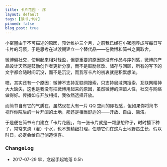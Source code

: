 ```yaml
---
title: 卡片花园 · 序
layout: default
tags: [读书,卡片]
pinned: false
blog_post: true
---
```




小密圈由于不可描述的原因，预计维护三个月，之前我已经在小密圈养成写每日写卡片的习惯，于是思考在过渡期建立一个替代品——在微博和简书之间取舍。

微博偏社交，使用起来相对轻盈，但更重要的原因是没有作品与序列感，微博的产品设计天然是鼓励创作者更新分享，而不是鼓励修改、储存与回顾，所有的写下的文字都会随时间沉没，而不是沉淀，而我写卡片的初衷就是积累想法。

嗯，其实还有一个原因：微博不支持互联网搜索，只支持局域网搜索，互联网精神大大缺失，这也是我没有把微博用起来的原因，虽然微博的深谙人性，社交与网络做得好。传播如与开放相搏，我依然选择开放。

而简书自有它的气质在，虽然现在大有一片 QQ 空间的即视感，但如果你将简书视作你院后的一片开阔的土地，那还是相当舒适的——开放、自由、简洁。

于是便在简书专门建立「卡片花园」，每一张卡片就是一颗思想种子，时时播下种子，常常来浇（灌）个水，也不想精细打理，任随它们在这片土地野蛮生长，假以时日，必定会给自己创造惊喜。

### ChangeLog 

- 2017-07-29 早，念起手起笔落 0.5h